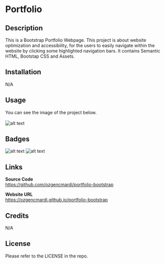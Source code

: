 # Portfolio

## Description

This is a Bootstrap Portfolio Webpage. This project is about website optimization and accessibility, for the users to easily navigate within the website by clicking some highlighted navigation bars. It contains Semantic HTML, Bootstap CSS and Assets.

## Installation

N/A

## Usage

You can see the image of the project below.
<br><br>
![alt text](img/screenshot.jpg)

## Badges
![alt text](https://img.shields.io/badge/HTML5-E34F26?style=for-the-badge&logo=html5&logoColor=white)
![alt text](https://img.shields.io/badge/CSS3-1572B6?style=for-the-badge&logo=css3&logoColor=white)

## Links

<b>Source Code</b>
<br>
https://github.com/ozgencmardi/portfolio-bootstrap

<b>Website URL</b>
<br>
https://ozgencmardi.github.io/portfolio-bootstrap

## Credits

N/A

## License

Please refer to the LICENSE in the repo.